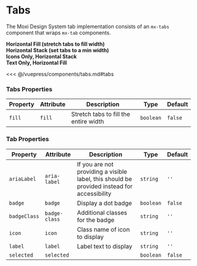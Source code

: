 # Tabs

The Moxi Design System tab implementation consists of an `mx-tabs` component that wraps `mx-tab` components.

<!-- #region tabs -->
<section class="mds">
  <div class="my-20">
    <strong>Horizontal Fill (stretch tabs to fill width)</strong>
    <mx-tabs fill>
      <mx-tab :selected="activeTabA === 0" icon="ph-house" label="Home" @click="activeTabA = 0"></mx-tab>
      <mx-tab :selected="activeTabA === 1" icon="ph-heart" label="Favorites" badge badge-class="bg-green-600" @click="activeTabA = 1"></mx-tab>
      <mx-tab :selected="activeTabA === 2" icon="ph-magnifying-glass" label="Search" @click="activeTabA = 2"></mx-tab>
    </mx-tabs>
  </div>
  <div class="my-20">
    <strong>Horizontal Stack (set tabs to a min width)</strong>
    <mx-tabs class="mt-10">
      <mx-tab :selected="activeTabB === 0" icon="ph-house" label="Home" @click="activeTabB = 0"></mx-tab>
      <mx-tab :selected="activeTabB === 1" icon="ph-heart" label="Favorites" badge badge-class="bg-green-600" @click="activeTabB = 1"></mx-tab>
      <mx-tab :selected="activeTabB === 2" icon="ph-magnifying-glass" label="Search" @click="activeTabB = 2"></mx-tab>
    </mx-tabs>
  </div>
  <div class="my-20">
    <strong>Icons Only, Horizontal Stack</strong>
    <mx-tabs class="mt-10">
      <mx-tab :selected="activeTabC === 0" icon="ph-house" @click="activeTabC = 0"></mx-tab>
      <mx-tab :selected="activeTabC === 1" icon="ph-heart" badge badge-class="bg-red-500" @click="activeTabC = 1"></mx-tab>
      <mx-tab :selected="activeTabC === 2" icon="ph-magnifying-glass" @click="activeTabC = 2"></mx-tab>
    </mx-tabs>
  </div>
  <div class="my-20">
    <strong>Text Only, Horizontal Fill</strong>
    <mx-tabs class="mt-10" fill>
      <mx-tab :selected="activeTabD === 0" label="Home" @click="activeTabD = 0"></mx-tab>
      <mx-tab :selected="activeTabD === 1" label="Favorites" @click="activeTabD = 1"></mx-tab>
      <mx-tab :selected="activeTabD === 2" label="Search" @click="activeTabD = 2"></mx-tab>
    </mx-tabs>
  </div>
</section>
<!-- #endregion tabs -->

<<< @/vuepress/components/tabs.md#tabs

### Tabs Properties

| Property | Attribute | Description                           | Type      | Default |
| -------- | --------- | ------------------------------------- | --------- | ------- |
| `fill`   | `fill`    | Stretch tabs to fill the entire width | `boolean` | `false` |

### Tab Properties

| Property     | Attribute     | Description                                                                                 | Type      | Default |
| ------------ | ------------- | ------------------------------------------------------------------------------------------- | --------- | ------- |
| `ariaLabel`  | `aria-label`  | If you are not providing a visible label, this should be provided instead for accessibility | `string`  | `''`    |
| `badge`      | `badge`       | Display a dot badge                                                                         | `boolean` | `false` |
| `badgeClass` | `badge-class` | Additional classes for the badge                                                            | `string`  | `''`    |
| `icon`       | `icon`        | Class name of icon to display                                                               | `string`  | `''`    |
| `label`      | `label`       | Label text to display                                                                       | `string`  | `''`    |
| `selected`   | `selected`    |                                                                                             | `boolean` | `false` |

<script>
export default {
  data() {
    return {
      activeTabA: 0,
      activeTabB: 0,
      activeTabC: 1,
      activeTabD: 2
    }
  }
}
</script>

